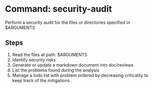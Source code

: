 # Command: security-audit

Perform a security audit for the files or directories specified in $ARGUMENTS

## Steps
1. Read the files at path: $ARGUMENTS
2. Identify security risks
3. Generate or update a markdown document into doc/reviews
4. List the problems found during the analysis
5. Manage a todo list with problem ordered by decreasing criticality to keep track of the mitigations.

 